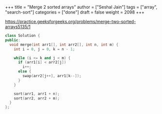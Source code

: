 +++
title = "Merge 2 sorted arrays"
author = ["Seshal Jain"]
tags = ["array", "search-sort"]
categories = ["done"]
draft = false
weight = 2098
+++

<https://practice.geeksforgeeks.org/problems/merge-two-sorted-arrays5135/1>

```cpp
class Solution {
public:
  void merge(int arr1[], int arr2[], int n, int m) {
    int i = 0, j = 0, k = n - 1;

    while (i <= k and j < m) {
      if (arr1[i] < arr2[j])
        i++;
      else {
        swap(arr2[j++], arr1[k--]);
      }
    }

    sort(arr1, arr1 + n);
    sort(arr2, arr2 + m);
  }
};
```
